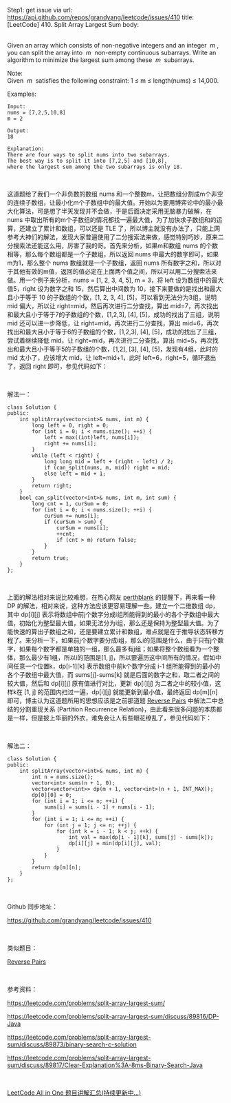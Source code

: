Step1: get issue via url: https://api.github.com/repos/grandyang/leetcode/issues/410 
 title:[LeetCode] 410. Split Array Largest Sum 
 body:  
  

Given an array which consists of non-negative integers and an integer  _m_ , you can split the array into  _m_  non-empty continuous subarrays. Write an algorithm to minimize the largest sum among these  _m_  subarrays.

Note:  
Given  _m_  satisfies the following constraint: 1 ≤ m ≤ length(nums) ≤ 14,000.

Examples:
    
    
    Input:
    nums = [7,2,5,10,8]
    m = 2
    
    Output:
    18
    
    Explanation:
    There are four ways to split nums into two subarrays.
    The best way is to split it into [7,2,5] and [10,8],
    where the largest sum among the two subarrays is only 18.

 

这道题给了我们一个非负数的数组 nums 和一个整数m，让把数组分割成m个非空的连续子数组，让最小化m个子数组中的最大值。开始以为要用博弈论中的最小最大化算法，可是想了半天发现并不会做，于是后面决定采用无脑暴力破解，在 nums 中取出所有的m个子数组的情况都找一遍最大值，为了加快求子数组和的运算，还建立了累计和数组，可以还是 TLE 了，所以博主就没有办法了，只能上网参考大神们的解法，发现大家普遍使用了二分搜索法来做，感觉特别巧妙，原来二分搜索法还能这么用，厉害了我的哥。首先来分析，如果m和数组 nums 的个数相等，那么每个数组都是一个子数组，所以返回 nums 中最大的数字即可，如果m为1，那么整个 nums 数组就是一个子数组，返回 nums 所有数字之和，所以对于其他有效的m值，返回的值必定在上面两个值之间，所以可以用二分搜索法来做。用一个例子来分析，nums = [1, 2, 3, 4, 5], m = 3，将 left 设为数组中的最大值5，right 设为数字之和 15，然后算出中间数为 10，接下来要做的是找出和最大且小于等于 10 的子数组的个数，[1, 2, 3, 4], [5]，可以看到无法分为3组，说明 mid 偏大，所以让 right=mid，然后再次进行二分查找，算出 mid=7，再次找出和最大且小于等于7的子数组的个数，[1,2,3], [4], [5]，成功的找出了三组，说明 mid 还可以进一步降低，让 right=mid，再次进行二分查找，算出 mid=6，再次找出和最大且小于等于6的子数组的个数，[1,2,3], [4], [5]，成功的找出了三组，尝试着继续降低 mid，让 right=mid，再次进行二分查找，算出 mid=5，再次找出和最大且小于等于5的子数组的个数，[1,2], [3], [4], [5]，发现有4组，此时的 mid 太小了，应该增大 mid，让 left=mid+1，此时 left=6，right=5，循环退出了，返回 right 即可，参见代码如下：

 

解法一：
    
    
    class Solution {
    public:
        int splitArray(vector<int>& nums, int m) {
            long left = 0, right = 0;
            for (int i = 0; i < nums.size(); ++i) {
                left = max((int)left, nums[i]);
                right += nums[i];
            }
            while (left < right) {
                long long mid = left + (right - left) / 2;
                if (can_split(nums, m, mid)) right = mid;
                else left = mid + 1;
            }
            return right;
        }
        bool can_split(vector<int>& nums, int m, int sum) {
            long cnt = 1, curSum = 0;
            for (int i = 0; i < nums.size(); ++i) {
                curSum += nums[i];
                if (curSum > sum) {
                    curSum = nums[i];
                    ++cnt;
                    if (cnt > m) return false;
                }
            }
            return true;
        }
    };

 

上面的解法相对来说比较难想，在热心网友 [perthblank](http://www.cnblogs.com/perthblank/) 的提醒下，再来看一种 DP 的解法，相对来说，这种方法应该更容易理解一些。建立一个二维数组 dp，其中 dp[i][j] 表示将数组中前j个数字分成i组所能得到的最小的各个子数组中最大值，初始化为整型最大值，如果无法分为i组，那么还是保持为整型最大值。为了能快速的算出子数组之和，还是要建立累计和数组，难点就是在于推导状态转移方程了。来分析一下，如果前j个数字要分成i组，那么i的范围是什么，由于只有j个数字，如果每个数字都是单独的一组，那么最多有j组；如果将整个数组看为一个整体，那么最少有1组，所以i的范围是[1, j]，所以要遍历这中间所有的情况，假如中间任意一个位置k，dp[i-1][k] 表示数组中前k个数字分成 i-1 组所能得到的最小的各个子数组中最大值，而 sums[j]-sums[k] 就是后面的数字之和，取二者之间的较大值，然后和 dp[i][j] 原有值进行对比，更新 dp[i][j] 为二者之中的较小值，这样k在 [1, j] 的范围内扫过一遍，dp[i][j] 就能更新到最小值，最终返回 dp[m][n] 即可，博主认为这道题所用的思想应该是之前那道题 [Reverse Pairs](http://www.cnblogs.com/grandyang/p/6657956.html) 中解法二中总结的分割重现关系 (Partition Recurrence Relation)，由此看来很多问题的本质都是一样，但是披上华丽的外衣，难免会让人有些眼花缭乱了，参见代码如下：

 

解法二：
    
    
    class Solution {
    public:
        int splitArray(vector<int>& nums, int m) {
            int n = nums.size();
            vector<int> sums(n + 1, 0);
            vector<vector<int>> dp(m + 1, vector<int>(n + 1, INT_MAX));
            dp[0][0] = 0;
            for (int i = 1; i <= n; ++i) {
                sums[i] = sums[i - 1] + nums[i - 1];
            }
            for (int i = 1; i <= m; ++i) {
                for (int j = 1; j <= n; ++j) {
                    for (int k = i - 1; k < j; ++k) {
                        int val = max(dp[i - 1][k], sums[j] - sums[k]);
                        dp[i][j] = min(dp[i][j], val);
                    }
                }
            }
            return dp[m][n];
        }
    };

 

Github 同步地址：

<https://github.com/grandyang/leetcode/issues/410>

 

类似题目：

[Reverse Pairs](http://www.cnblogs.com/grandyang/p/6657956.html)

 

参考资料：

<https://leetcode.com/problems/split-array-largest-sum/>

<https://leetcode.com/problems/split-array-largest-sum/discuss/89816/DP-Java>

<https://leetcode.com/problems/split-array-largest-sum/discuss/89873/binary-search-c-solution>

<https://leetcode.com/problems/split-array-largest-sum/discuss/89817/Clear-Explanation%3A-8ms-Binary-Search-Java>

 

[LeetCode All in One 题目讲解汇总(持续更新中...)](http://www.cnblogs.com/grandyang/p/4606334.html)
